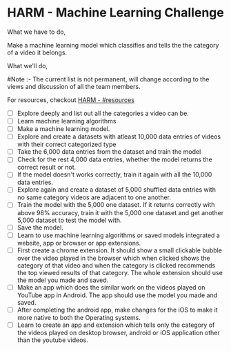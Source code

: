# HARM - Machine Learning Challenge

What we have to do,

Make a machine learning model which classifies and tells the the category of a video it belongs.

What we'll do,

#Note :- The current list is not permanent, will change according to the views and discussion of all the team members.

For resources, checkout [HARM - #resources](https://www.notion.so/HARM-Machine-Learning-Resources-a975bbbf6db54653ab74ca0e5e177530)

- [ ]  Explore deeply and list out all the categories a video can be.
- [ ]  Learn machine learning algorithms
- [ ]  Make a machine learning model.
- [ ]  Explore and create a datasets with atleast 10,000 data entries of videos with their correct categorized type
- [ ]  Take the 6,000 data entries from the dataset and train the model
- [ ]  Check for the rest 4,000 data entries, whether the model returns the correct result or not.
- [ ]  If the model doesn't works correctly, train it again with all the 10,000 data entries.
- [ ]  Explore again and create a dataset of 5,000 shuffled data entries with no same category videos are adjacent to one another.
- [ ]  Train the model with the 5,000 one dataset. If it returns correctly with above 98% accuracy, train it with the 5,000 one dataset and get another 5,000 dataset to test the model with.
- [ ]  Save the model.
- [ ]  Learn to use machine learning algorithms or saved models integrated a website, app or browser or app extensions.
- [ ]  First create a chrome extension. It should show a small clickable bubble over the video played in the browser which when clicked shows the category of that video and when the category is clicked recommends the top viewed results of that category. The whole extension should use the model you made and saved.
- [ ]  Make an app which does the similar work on the videos played on YouTube app in Android. The app should use the model you made and saved.
- [ ]  After completing the android app, make changes for the iOS to make it more native to both the Operating systems.
- [ ]  Learn to create an app and extension which tells only the category of the videos played on desktop browser, android or iOS application other than the youtube videos.
